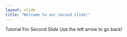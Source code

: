 ```yaml
---
layout: slide
title: "Welcome to our second slide!"
---
```

Tutorial For Second Slide
Use the left arrow to go back!
